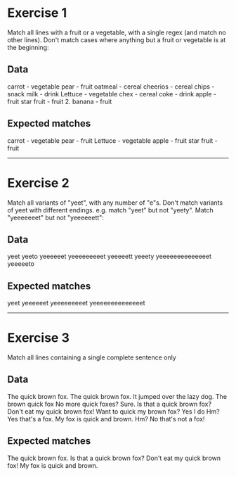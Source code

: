 Exercise 1
==========
Match all lines with a fruit or a vegetable, with a single regex (and match no other lines).
Don't match cases where anything but a fruit or vegetable is at the beginning:

## Data
carrot - vegetable
pear - fruit
oatmeal - cereal
cheerios - cereal
chips - snack
milk - drink
Lettuce - vegetable
chex - cereal
coke - drink
apple - fruit
star fruit - fruit
2. banana - fruit

## Expected matches
carrot - vegetable
pear - fruit
Lettuce - vegetable
apple - fruit
star fruit - fruit


----------------------------------------------------------------------------------------------------
Exercise 2
==========

Match all variants of "yeet", with any number of "e"s.
Don't match variants of yeet with different endings.
e.g. match "yeet" but not "yeety".
Match "yeeeeeeet" but not "yeeeeeett":

## Data
yeet
yeeto
yeeeeeet
yeeeeeeeeet
yeeeeett
yeeety
yeeeeeeeeeeeeeet
yeeeeeto

## Expected matches
yeet
yeeeeeet
yeeeeeeeeet
yeeeeeeeeeeeeeet


----------------------------------------------------------------------------------------------------
Exercise 3
==========
Match all lines containing a single complete sentence only

## Data
The quick brown fox.
The quick brown fox. It jumped over the lazy dog.
The brown quick fox
No more quick foxes? Sure.
Is that a quick brown fox?
Don't eat my quick brown fox!
Want to quick my brown fox? Yes I do
Hm? Yes that's a fox.
My fox is quick and brown.
Hm? No that's not a fox!

## Expected matches
The quick brown fox.
Is that a quick brown fox?
Don't eat my quick brown fox!
My fox is quick and brown.
